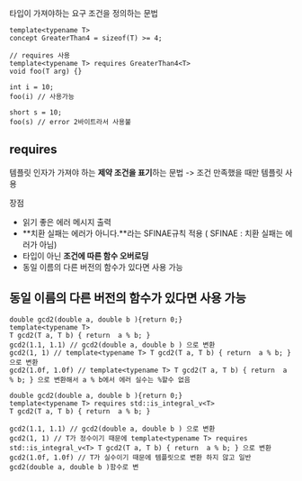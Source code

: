 타입이 가져야하는 요구 조건을 정의하는 문법

```
template<typename T>
concept GreaterThan4 = sizeof(T) >= 4;

// requires 사용
template<typename T> requires GreaterThan4<T>
void foo(T arg) {}

int i = 10;
foo(i) // 사용가능

short s = 10;
foo(s) // error 2바이트라서 사용불
```
## requires
템플릿 인자가 가져야 하는 **제약 조건을 표기**하는 문법 -> 조건 만족했을 때만 템플릿 사용

장점
* 읽기 좋은 에러 메시지 출력
* **치환 실패는 에러가 아니다.**라는 SFINAE규칙 적용 ( SFINAE : 치환 실패는 에러가 아님)
* 타입이 아닌 **조건에 따른 함수 오버로딩**
* 동일 이름의 다른 버전의 함수가 있다면 사용 가능

## 동일 이름의 다른 버전의 함수가 있다면 사용 가능
```
double gcd2(double a, double b ){return 0;}
template<typename T>
T gcd2(T a, T b) { return  a % b; }
gcd2(1.1, 1.1) // gcd2(double a, double b ) 으로 변환
gcd2(1, 1) // template<typename T> T gcd2(T a, T b) { return  a % b; } 으로 변환
gcd2(1.0f, 1.0f) // template<typename T> T gcd2(T a, T b) { return  a % b; } 으로 변환해서 a % b에서 에러 실수는 %할수 없음
```
```
double gcd2(double a, double b ){return 0;}
template<typename T> requires std::is_integral_v<T>
T gcd2(T a, T b) { return  a % b; }

gcd2(1.1, 1.1) // gcd2(double a, double b ) 으로 변환
gcd2(1, 1) // T가 정수이기 때문에 template<typename T> requires std::is_integral_v<T> T gcd2(T a, T b) { return  a % b; } 으로 변환
gcd2(1.0f, 1.0f) // T가 실수이기 때문에 템플릿으로 변환 하지 않고 일반 gcd2(double a, double b )함수로 변

```
